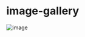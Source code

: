 # image-gallery

![image](https://user-images.githubusercontent.com/116904949/217876094-e700a1c0-ce2d-4e5a-8ee4-4afd2fc589ae.png)
